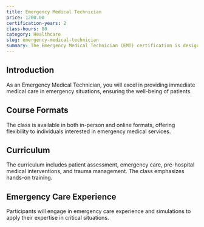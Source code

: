 ```yaml
---
title: Emergency Medical Technician
price: 1200.00
certification-years: 2
class-hours: 80
category: Healthcare
slug: emergency-medical-technician
summary: The Emergency Medical Technician (EMT) certification is designed for individuals pursuing a career in emergency medical services. This comprehensive class covers patient assessment, emergency care, and pre-hospital medical interventions. It equips candidates with the skills needed to provide immediate medical care in emergency situations.
---
```


## Introduction

As an Emergency Medical Technician, you will excel in providing immediate medical care in emergency situations, ensuring the well-being of patients.

## Course Formats

The class is available in both in-person and online formats, offering flexibility to individuals interested in emergency medical services.

## Curriculum

The curriculum includes patient assessment, emergency care, pre-hospital medical interventions, and trauma management. The class emphasizes hands-on training.

## Emergency Care Experience

Participants will engage in emergency care experience and simulations to apply their expertise in critical situations.

